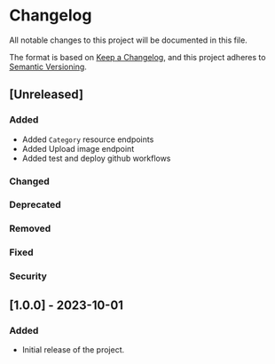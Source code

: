 # Changelog

All notable changes to this project will be documented in this file.

The format is based on [Keep a Changelog](https://keepachangelog.com/en/1.0.0/),
and this project adheres to [Semantic Versioning](https://semver.org/spec/v2.0.0.html).

## [Unreleased]

### Added
- Added `Category` resource endpoints
- Added Upload image endpoint
- Added test and deploy github workflows

### Changed

### Deprecated

### Removed

### Fixed

### Security

## [1.0.0] - 2023-10-01

### Added
- Initial release of the project.